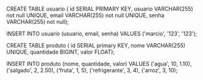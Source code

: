 CREATE TABLE usuario (
	id SERIAL PRIMARY KEY,
	usuario VARCHAR(255) not null UNIQUE,
	email VARCHAR(255) not null UNIQUE,
	senha VARCHAR(255) not null);

INSERT INTO usuario (usuario, email, senha)
	VALUES ('marcio', '123', '123');

CREATE TABLE produto (
	id SERIAL primary KEY,
	nome VARCHAR(255) UNIQUE,
	quantidade BIGINT,
	valor FLOAT);

INSERT INTO produto (nome, quantidade, valor)
	VALUES ('agua', 10, 1.10),
	('salgado', 2, 2.50),
	('fruta', 1, 5),
	('refrigerante', 3, 4),
	('arroz', 3, 10);